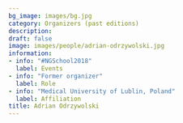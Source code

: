 ```yaml
---
bg_image: images/bg.jpg
category: Organizers (past editions)
description: 
draft: false
image: images/people/adrian-odrzywolski.jpg
information:
- info: "#NGSchool2018"
  label: Events
- info: "Former organizer"
  label: Role
- info: "Medical University of Lublin, Poland"
  label: Affiliation
title: Adrian Odrzywolski
---
```

